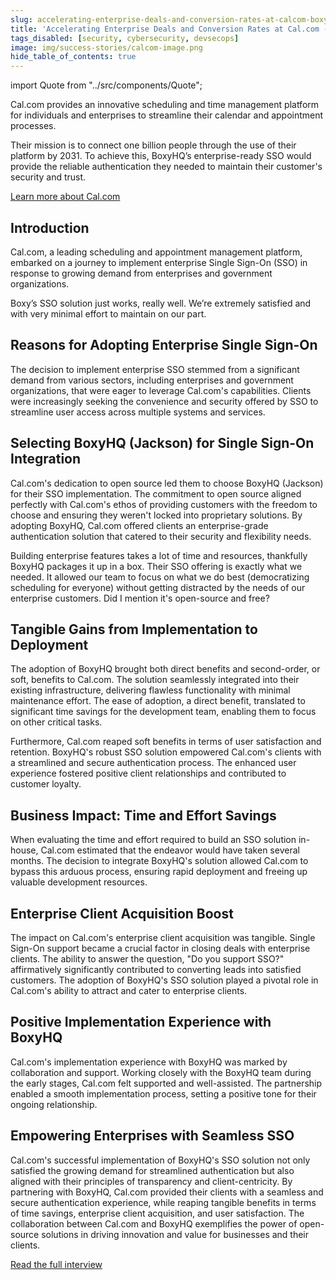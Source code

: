 ```yaml
---
slug: accelerating-enterprise-deals-and-conversion-rates-at-calcom-boxyhqs-sso-solution
title: 'Accelerating Enterprise Deals and Conversion Rates at Cal.com - BoxyHQ’s SSO Integration'
tags_disabled: [security, cybersecurity, devsecops]
image: img/success-stories/calcom-image.png
hide_table_of_contents: true
---
```


import Quote from "../src/components/Quote";

Cal.com provides an innovative scheduling and time management platform for individuals and enterprises to streamline their calendar and appointment processes.

Their mission is to connect one billion people through the use of their platform by 2031. To achieve this, BoxyHQ’s enterprise-ready SSO would provide the reliable authentication they needed to maintain their customer's security and trust.

<div style={{ textAlign: "center" }}>
  <a href="https://cal.com" target="_blank" class="button button--primary button--outline">Learn more about Cal.com</a>
</div>

## Introduction

Cal.com, a leading scheduling and appointment management platform, embarked on a journey to implement enterprise Single Sign-On (SSO) in response to growing demand from enterprises and government organizations.

<Quote author="Bailey, Co-Founder, Cal.com">
  Boxy’s SSO solution just works, really well. We’re extremely satisfied and with very minimal effort to maintain on our part.
</Quote>

## Reasons for Adopting Enterprise Single Sign-On

The decision to implement enterprise SSO stemmed from a significant demand from various sectors, including enterprises and government organizations, that were eager to leverage Cal.com's capabilities. Clients were increasingly seeking the convenience and security offered by SSO to streamline user access across multiple systems and services.

## Selecting BoxyHQ (Jackson) for Single Sign-On Integration

Cal.com's dedication to open source led them to choose BoxyHQ (Jackson) for their SSO implementation. The commitment to open source aligned perfectly with Cal.com's ethos of providing customers with the freedom to choose and ensuring they weren't locked into proprietary solutions. By adopting BoxyHQ, Cal.com offered clients an enterprise-grade authentication solution that catered to their security and flexibility needs.

<Quote author="Peer, Co-Founder, Cal.com">
  Building enterprise features takes a lot of time and resources, thankfully BoxyHQ packages it up in a box. Their SSO offering is exactly what we needed. It allowed our team to focus on what we do best (democratizing scheduling for everyone) without getting distracted by the needs of our enterprise customers. Did I mention it's open-source and free?
</Quote>

## Tangible Gains from Implementation to Deployment

The adoption of BoxyHQ brought both direct benefits and second-order, or soft, benefits to Cal.com. The solution seamlessly integrated into their existing infrastructure, delivering flawless functionality with minimal maintenance effort. The ease of adoption, a direct benefit, translated to significant time savings for the development team, enabling them to focus on other critical tasks.

Furthermore, Cal.com reaped soft benefits in terms of user satisfaction and retention. BoxyHQ's robust SSO solution empowered Cal.com's clients with a streamlined and secure authentication process. The enhanced user experience fostered positive client relationships and contributed to customer loyalty.

## Business Impact: Time and Effort Savings

When evaluating the time and effort required to build an SSO solution in-house, Cal.com estimated that the endeavor would have taken several months. The decision to integrate BoxyHQ's solution allowed Cal.com to bypass this arduous process, ensuring rapid deployment and freeing up valuable development resources.

## Enterprise Client Acquisition Boost

The impact on Cal.com's enterprise client acquisition was tangible. Single Sign-On support became a crucial factor in closing deals with enterprise clients. The ability to answer the question, "Do you support SSO?" affirmatively significantly contributed to converting leads into satisfied customers. The adoption of BoxyHQ's SSO solution played a pivotal role in Cal.com's ability to attract and cater to enterprise clients.

## Positive Implementation Experience with BoxyHQ

Cal.com's implementation experience with BoxyHQ was marked by collaboration and support. Working closely with the BoxyHQ team during the early stages, Cal.com felt supported and well-assisted. The partnership enabled a smooth implementation process, setting a positive tone for their ongoing relationship.

## Empowering Enterprises with Seamless SSO

Cal.com's successful implementation of BoxyHQ's SSO solution not only satisfied the growing demand for streamlined authentication but also aligned with their principles of transparency and client-centricity. By partnering with BoxyHQ, Cal.com provided their clients with a seamless and secure authentication experience, while reaping tangible benefits in terms of time savings, enterprise client acquisition, and user satisfaction. The collaboration between Cal.com and BoxyHQ exemplifies the power of open-source solutions in driving innovation and value for businesses and their clients.

<div style={{ textAlign: "center" }}>
  <a href="/blog/interview-with-calcom-enhancing-enterprise-experience-with-boxyhq" class="button button--primary button--outline">Read the full interview</a>
</div>
